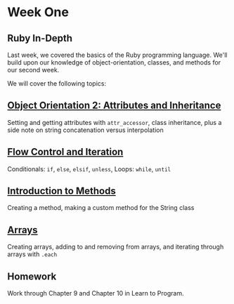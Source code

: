 # Week One

## Ruby In-Depth
Last week, we covered the basics of the Ruby programming language. We'll build upon our knowledge of object-orientation, classes, and methods for our second week.

We will cover the following topics:

## [Object Orientation 2: Attributes and Inheritance](/lessons/02_attributes_inheritance.md)
Setting and getting attributes with `attr_accessor`, class inheritance, plus a side note on string concatenation versus interpolation

## [Flow Control and Iteration](/lessons/02_conditionals_and_loops.md)
Conditionals: `if`, `else`, `elsif`, `unless`, Loops: `while`, `until`

## [Introduction to Methods](/lessons/02_methods.md)
Creating a method, making a custom method for the String class

## [Arrays](/lessons/02_arrays.md)
Creating arrays, adding to and removing from arrays, and iterating through arrays with `.each`

## Homework
Work through Chapter 9 and Chapter 10 in Learn to Program.